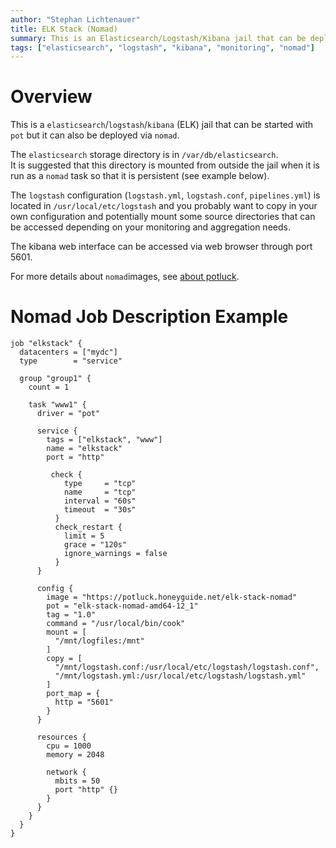 ```yaml
---
author: "Stephan Lichtenauer"
title: ELK Stack (Nomad)
summary: This is an Elasticsearch/Logstash/Kibana jail that can be deployed via nomad.
tags: ["elasticsearch", "logstash", "kibana", "monitoring", "nomad"]
---
```


# Overview

This is a ```elasticsearch```/```logstash```/```kibana``` (ELK)  jail that can be started with ```pot``` but it can also be deployed via ```nomad```.

The ```elasticsearch``` storage directory is in ```/var/db/elasticsearch```.    
It is suggested that this directory is mounted from outside the jail when it is run as a ```nomad``` task so that it is persistent (see example below).

The ```logstash``` configuration (```logstash.yml```, ```logstash.conf```, ```pipelines.yml```) is located in ```/usr/local/etc/logstash``` and you probably want to copy in your own configuration and potentially mount some source directories that can be accessed depending on your monitoring and aggregation needs.

The kibana web interface can be accessed via web browser through port 5601. 

For more details about ```nomad```images, see [about potluck](https://potluck.honeyguide.net/micro/about-potluck/).


# Nomad Job Description Example

```
job "elkstack" {
  datacenters = ["mydc"]
  type        = "service"

  group "group1" {
    count = 1 

    task "www1" {
      driver = "pot"

      service {
        tags = ["elkstack", "www"]
        name = "elkstack"
        port = "http"

         check {
            type     = "tcp"
            name     = "tcp"
            interval = "60s"
            timeout  = "30s"
          }
          check_restart {
            limit = 5
            grace = "120s"
            ignore_warnings = false
          }
      }

      config {
        image = "https://potluck.honeyguide.net/elk-stack-nomad"
        pot = "elk-stack-nomad-amd64-12_1"
        tag = "1.0"
        command = "/usr/local/bin/cook"
        mount = [
          "/mnt/logfiles:/mnt"
        ]
        copy = [
          "/mnt/logstash.conf:/usr/local/etc/logstash/logstash.conf",
          "/mnt/logstash.yml:/usr/local/etc/logstash/logstash.yml"
        ]
        port_map = {
          http = "5601"
        }
      }

      resources {
        cpu = 1000
        memory = 2048 

        network {
          mbits = 50
          port "http" {}
        }
      }
    }
  }
}
```


